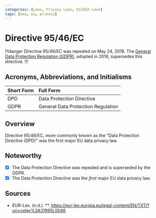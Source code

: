 ```yaml
---
categories: [Laws, Privacy Laws, EU/EEA Laws]
tags: [eea, eu, privacy]
---
```


# Directive 95/46/EC

!!!danger
Directive 95/46/EC was repealed on May 24, 2018. The [General Data Protection Regulation (GDPR)](/laws/gdpr.md), adopted in 2016, supersedes this directive.
!!!

## Acronyms, Abbreviations, and Initialisms

Short Form | Full Form
:--- | :---
DPD | Data Protection Directive
GDPR | General Data Protection Regulation

## Overview

Directive 95/46/EC, more commonly known as the "Data Protection Directive (DPD)" was the first major EU data privacy law.

## Noteworthy

- [x] The Data Protection Directive was repealed and is superseded by the GDPR.
- [x] The Data Protection Directive was the *first* major EU data privacy law.

## Sources

- EUR-Lex. (n.d.). **. https://eur-lex.europa.eu/legal-content/EN/TXT/?uri=celex%3A31995L0046